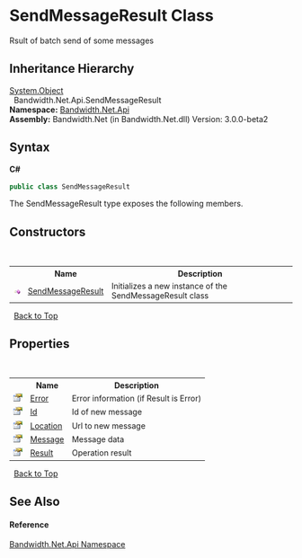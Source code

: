 ﻿# SendMessageResult Class
 

Rsult of batch send of some messages


## Inheritance Hierarchy
<a href="http://msdn2.microsoft.com/en-us/library/e5kfa45b" target="_blank">System.Object</a><br />&nbsp;&nbsp;Bandwidth.Net.Api.SendMessageResult<br />
**Namespace:**&nbsp;<a href ="N_Bandwidth_Net_Api.md">Bandwidth.Net.Api</a><br />**Assembly:**&nbsp;Bandwidth.Net (in Bandwidth.Net.dll) Version: 3.0.0-beta2

## Syntax

**C#**<br />
``` C#
public class SendMessageResult
```

The SendMessageResult type exposes the following members.


## Constructors
&nbsp;<table><tr><th></th><th>Name</th><th>Description</th></tr><tr><td>![Public method](media/pubmethod.gif "Public method")</td><td><a href ="M_Bandwidth_Net_Api_SendMessageResult__ctor.md">SendMessageResult</a></td><td>
Initializes a new instance of the SendMessageResult class</td></tr></table>&nbsp;
<a href="#sendmessageresult-class">Back to Top</a>

## Properties
&nbsp;<table><tr><th></th><th>Name</th><th>Description</th></tr><tr><td>![Public property](media/pubproperty.gif "Public property")</td><td><a href ="P_Bandwidth_Net_Api_SendMessageResult_Error.md">Error</a></td><td>
Error information (if Result is Error)</td></tr><tr><td>![Public property](media/pubproperty.gif "Public property")</td><td><a href ="P_Bandwidth_Net_Api_SendMessageResult_Id.md">Id</a></td><td>
Id of new message</td></tr><tr><td>![Public property](media/pubproperty.gif "Public property")</td><td><a href ="P_Bandwidth_Net_Api_SendMessageResult_Location.md">Location</a></td><td>
Url to new message</td></tr><tr><td>![Public property](media/pubproperty.gif "Public property")</td><td><a href ="P_Bandwidth_Net_Api_SendMessageResult_Message.md">Message</a></td><td>
Message data</td></tr><tr><td>![Public property](media/pubproperty.gif "Public property")</td><td><a href ="P_Bandwidth_Net_Api_SendMessageResult_Result.md">Result</a></td><td>
Operation result</td></tr></table>&nbsp;
<a href="#sendmessageresult-class">Back to Top</a>

## See Also


#### Reference
<a href ="N_Bandwidth_Net_Api.md">Bandwidth.Net.Api Namespace</a><br />